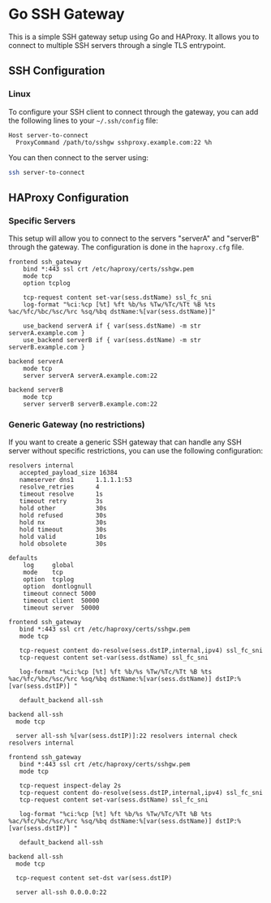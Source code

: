 # Go SSH Gateway
This is a simple SSH gateway setup using Go and HAProxy. It allows you to connect to multiple SSH servers through a single TLS entrypoint.

## SSH Configuration
### Linux
To configure your SSH client to connect through the gateway, you can add the following lines to your `~/.ssh/config` file:

```ssh
Host server-to-connect
  ProxyCommand /path/to/sshgw sshproxy.example.com:22 %h
```

You can then connect to the server using:

```bash
ssh server-to-connect
```

## HAProxy Configuration
### Specific Servers
This setup will allow you to connect to the servers "serverA" and "serverB" through the gateway. The configuration is done in the `haproxy.cfg` file.

```config
frontend ssh_gateway
    bind *:443 ssl crt /etc/haproxy/certs/sshgw.pem
    mode tcp
    option tcplog

    tcp-request content set-var(sess.dstName) ssl_fc_sni
    log-format "%ci:%cp [%t] %ft %b/%s %Tw/%Tc/%Tt %B %ts %ac/%fc/%bc/%sc/%rc %sq/%bq dstName:%[var(sess.dstName)]"

    use_backend serverA if { var(sess.dstName) -m str serverA.example.com }
    use_backend serverB if { var(sess.dstName) -m str serverB.example.com }

backend serverA
    mode tcp
    server serverA serverA.example.com:22

backend serverB
    mode tcp
    server serverB serverB.example.com:22
```

### Generic Gateway (no restrictions)
If you want to create a generic SSH gateway that can handle any SSH server without specific restrictions, you can use the following configuration:
```
resolvers internal
   accepted_payload_size 16384
   nameserver dns1      1.1.1.1:53
   resolve_retries      4
   timeout resolve      1s
   timeout retry        3s
   hold other           30s
   hold refused         30s
   hold nx              30s
   hold timeout         30s
   hold valid           10s
   hold obsolete        30s

defaults
    log     global
    mode    tcp
    option  tcplog
    option  dontlognull
    timeout connect 5000
    timeout client  50000
    timeout server  50000

frontend ssh_gateway
   bind *:443 ssl crt /etc/haproxy/certs/sshgw.pem
   mode tcp
   
   tcp-request content do-resolve(sess.dstIP,internal,ipv4) ssl_fc_sni
   tcp-request content set-var(sess.dstName) ssl_fc_sni

   log-format "%ci:%cp [%t] %ft %b/%s %Tw/%Tc/%Tt %B %ts %ac/%fc/%bc/%sc/%rc %sq/%bq dstName:%[var(sess.dstName)] dstIP:%[var(sess.dstIP)] "

   default_backend all-ssh
   
backend all-ssh
  mode tcp
  
  server all-ssh %[var(sess.dstIP)]:22 resolvers internal check resolvers internal

frontend ssh_gateway
   bind *:443 ssl crt /etc/haproxy/certs/sshgw.pem
   mode tcp
   
   tcp-request inspect-delay 2s
   tcp-request content do-resolve(sess.dstIP,internal,ipv4) ssl_fc_sni
   tcp-request content set-var(sess.dstName) ssl_fc_sni

   log-format "%ci:%cp [%t] %ft %b/%s %Tw/%Tc/%Tt %B %ts %ac/%fc/%bc/%sc/%rc %sq/%bq dstName:%[var(sess.dstName)] dstIP:%[var(sess.dstIP)] "

   default_backend all-ssh
   
backend all-ssh
  mode tcp

  tcp-request content set-dst var(sess.dstIP)

  server all-ssh 0.0.0.0:22
```